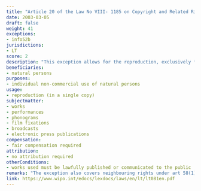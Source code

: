 ```yaml
---
title: "Article 20 of the Law No VIII- 1185 on Copyright and Related Rights"
date: 2003-03-05
draft: false
weight: 41
exceptions:
- info52b
jurisdictions:
- LT
score: 2
description: "This exception allows for the reproduction, exclusively for the individual use of natural persons and not for commercial advantage, in a single copy, of a work lawfully published or communicated to the public. Compensatory remuneration is due for the reproduction of audiovisual works or works fixed in phonograms and must be paid for the devices and analogous and digital blank audio and audiovisual media and by the persons selling such devices and blank media." 
beneficiaries:
- natural persons
purposes: 
- individual non-commercial use of natural persons
usage:
- reproduction (in a single copy)
subjectmatter:
- works
- performances
- phonograms
- film fixations 
- broadcasts
- electronic press publications
compensation:
- fair compensation required
attribution: 
- no attribution required
otherConditions: 
- works used must be lawfully published or communicated to the public
remarks: "The exception also covers neighbouring rights under art 58(1), p.14, which allows 'for a natural person to reproduce solely for private use and for ends that are non-commercial, not more than one copy of performance, phonogram, audiovisual work (film) or broadcast of a broadcasting organisation. Remuneration for reproduction of an object of related rights for private use and for ends that are non-commercial shall be paid to owners of related rights in accordance with the procedure established in Article 20 of this Law'."
link: https://www.wipo.int/edocs/lexdocs/laws/en/lt/lt081en.pdf
---
```

